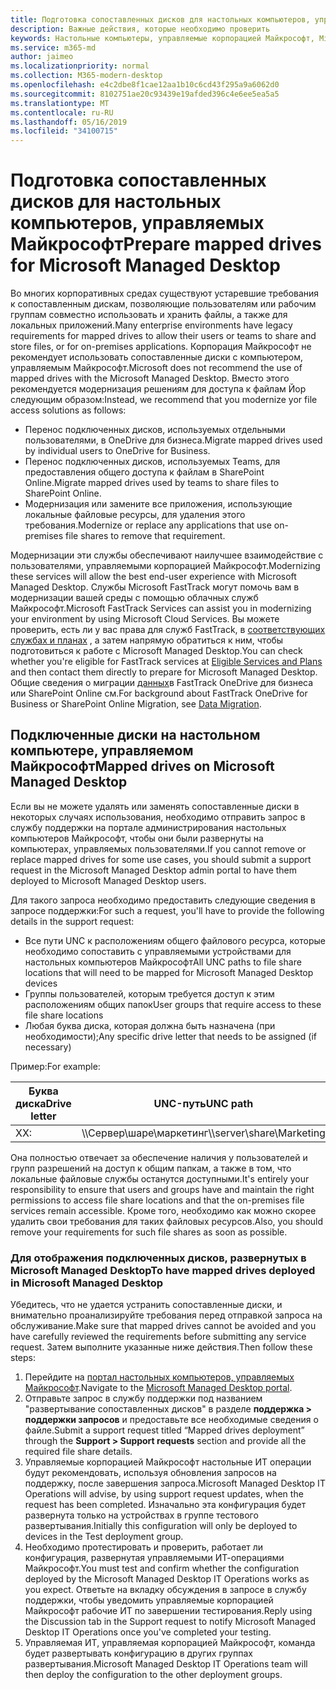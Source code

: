 ```yaml
---
title: Подготовка сопоставленных дисков для настольных компьютеров, управляемых Майкрософт
description: Важные действия, которые необходимо проверить
keywords: Настольные компьютеры, управляемые корпорацией Майкрософт, Microsoft 365, служба, документация
ms.service: m365-md
author: jaimeo
ms.localizationpriority: normal
ms.collection: M365-modern-desktop
ms.openlocfilehash: e4c2dbe8f1cae12aa1b10c6cd43f295a9a6062d0
ms.sourcegitcommit: 8102751ae20c93439e19afded396c4e6ee5ea5a5
ms.translationtype: MT
ms.contentlocale: ru-RU
ms.lasthandoff: 05/16/2019
ms.locfileid: "34100715"
---
```

#  <a name="prepare-mapped-drives-for-microsoft-managed-desktop"></a><span data-ttu-id="19392-104">Подготовка сопоставленных дисков для настольных компьютеров, управляемых Майкрософт</span><span class="sxs-lookup"><span data-stu-id="19392-104">Prepare mapped drives for Microsoft Managed Desktop</span></span>

<span data-ttu-id="19392-105">Во многих корпоративных средах существуют устаревшие требования к сопоставленным дискам, позволяющие пользователям или рабочим группам совместно использовать и хранить файлы, а также для локальных приложений.</span><span class="sxs-lookup"><span data-stu-id="19392-105">Many enterprise environments have legacy requirements for mapped drives to allow their users or teams to share and store files, or for on-premises applications.</span></span> <span data-ttu-id="19392-106">Корпорация Майкрософт не рекомендует использовать сопоставленные диски с компьютером, управляемым Майкрософт.</span><span class="sxs-lookup"><span data-stu-id="19392-106">Microsoft does not recommend the use of mapped drives with the Microsoft Managed Desktop.</span></span> <span data-ttu-id="19392-107">Вместо этого рекомендуется модернизация решениям для доступа к файлам Йор следующим образом:</span><span class="sxs-lookup"><span data-stu-id="19392-107">Instead, we recommend that you modernize yor file access solutions as follows:</span></span>
  
- <span data-ttu-id="19392-108">Перенос подключенных дисков, используемых отдельными пользователями, в OneDrive для бизнеса.</span><span class="sxs-lookup"><span data-stu-id="19392-108">Migrate mapped drives used by individual users to OneDrive for Business.</span></span> 
- <span data-ttu-id="19392-109">Перенос подключенных дисков, используемых Teams, для предоставления общего доступа к файлам в SharePoint Online.</span><span class="sxs-lookup"><span data-stu-id="19392-109">Migrate mapped drives used by teams to share files to SharePoint Online.</span></span> 
- <span data-ttu-id="19392-110">Модернизация или замените все приложения, использующие локальные файловые ресурсы, для удаления этого требования.</span><span class="sxs-lookup"><span data-stu-id="19392-110">Modernize or replace any applications that use on-premises file shares to remove that requirement.</span></span>
  
<span data-ttu-id="19392-111">Модернизации эти службы обеспечивают наилучшее взаимодействие с пользователями, управляемыми корпорацией Майкрософт.</span><span class="sxs-lookup"><span data-stu-id="19392-111">Modernizing these services will allow the best end-user experience with Microsoft Managed Desktop.</span></span> <span data-ttu-id="19392-112">Службы Microsoft FastTrack могут помочь вам в модернизации вашей среды с помощью облачных служб Майкрософт.</span><span class="sxs-lookup"><span data-stu-id="19392-112">Microsoft FastTrack Services can assist you in modernizing your environment by using Microsoft Cloud Services.</span></span> <span data-ttu-id="19392-113">Вы можете проверить, есть ли у вас права для служб FastTrack, в [соответствующих службах и планах](https://docs.microsoft.com/fasttrack/m365-eligible-services-and-plans) , а затем напрямую обратиться к ним, чтобы подготовиться к работе с Microsoft Managed Desktop.</span><span class="sxs-lookup"><span data-stu-id="19392-113">You can check whether you're eligible for FastTrack services at [Eligible Services and Plans](https://docs.microsoft.com/fasttrack/m365-eligible-services-and-plans) and then contact them directly to prepare for Microsoft Managed Desktop.</span></span> <span data-ttu-id="19392-114">Общие сведения о миграции [данных](https://docs.microsoft.com/fasttrack/o365-data-migration)в FastTrack OneDrive для бизнеса или SharePoint Online см.</span><span class="sxs-lookup"><span data-stu-id="19392-114">For background about FastTrack OneDrive for Business or SharePoint Online Migration, see [Data Migration](https://docs.microsoft.com/fasttrack/o365-data-migration).</span></span>

## <a name="mapped-drives-on-microsoft-managed-desktop"></a><span data-ttu-id="19392-115">Подключенные диски на настольном компьютере, управляемом Майкрософт</span><span class="sxs-lookup"><span data-stu-id="19392-115">Mapped drives on Microsoft Managed Desktop</span></span>
 
<span data-ttu-id="19392-116">Если вы не можете удалять или заменять сопоставленные диски в некоторых случаях использования, необходимо отправить запрос в службу поддержки на портале администрирования настольных компьютеров Майкрософт, чтобы они были развернуты на компьютерах, управляемых пользователями.</span><span class="sxs-lookup"><span data-stu-id="19392-116">If you cannot remove or replace mapped drives for some use cases, you should submit a support request in the Microsoft Managed Desktop admin portal to have them deployed to Microsoft Managed Desktop users.</span></span>
    
<span data-ttu-id="19392-117">Для такого запроса необходимо предоставить следующие сведения в запросе поддержки:</span><span class="sxs-lookup"><span data-stu-id="19392-117">For such a request, you'll have to provide the following details in the support request:</span></span> 

- <span data-ttu-id="19392-118">Все пути UNC к расположениям общего файлового ресурса, которые необходимо сопоставить с управляемыми устройствами для настольных компьютеров Майкрософт</span><span class="sxs-lookup"><span data-stu-id="19392-118">All UNC paths to file share locations that will need to be mapped for Microsoft Managed Desktop devices</span></span> 
- <span data-ttu-id="19392-119">Группы пользователей, которым требуется доступ к этим расположениям общих папок</span><span class="sxs-lookup"><span data-stu-id="19392-119">User groups that require access to these file share locations</span></span> 
- <span data-ttu-id="19392-120">Любая буква диска, которая должна быть назначена (при необходимости);</span><span class="sxs-lookup"><span data-stu-id="19392-120">Any specific drive letter that needs to be assigned (if necessary)</span></span>

<span data-ttu-id="19392-121">Пример:</span><span class="sxs-lookup"><span data-stu-id="19392-121">For example:</span></span>

| <span data-ttu-id="19392-122">Буква диска</span><span class="sxs-lookup"><span data-stu-id="19392-122">Drive letter</span></span> | <span data-ttu-id="19392-123">UNC-путь</span><span class="sxs-lookup"><span data-stu-id="19392-123">UNC path</span></span> | <span data-ttu-id="19392-124">Группа пользователей</span><span class="sxs-lookup"><span data-stu-id="19392-124">User group</span></span> |
|--------------|----------|------------|
| <span data-ttu-id="19392-125">X</span><span class="sxs-lookup"><span data-stu-id="19392-125">X:</span></span>  | <span data-ttu-id="19392-126">\\\Сервер\шаре\маркетинг</span><span class="sxs-lookup"><span data-stu-id="19392-126">\\\server\share\Marketing</span></span> | <span data-ttu-id="19392-127">Контосомаркетинг</span><span class="sxs-lookup"><span data-stu-id="19392-127">ContosoMarketing</span></span> |

<span data-ttu-id="19392-128">Она полностью отвечает за обеспечение наличия у пользователей и групп разрешений на доступ к общим папкам, а также в том, что локальные файловые службы останутся доступными.</span><span class="sxs-lookup"><span data-stu-id="19392-128">It's entirely your responsibility to ensure that users and groups have and maintain the right permissions to access file share locations and that the on-premises file services remain accessible.</span></span> <span data-ttu-id="19392-129">Кроме того, необходимо как можно скорее удалить свои требования для таких файловых ресурсов.</span><span class="sxs-lookup"><span data-stu-id="19392-129">Also, you should remove your requirements for such file shares as soon as possible.</span></span>

### <a name="to-have-mapped-drives-deployed-in-microsoft-managed-desktop"></a><span data-ttu-id="19392-130">Для отображения подключенных дисков, развернутых в Microsoft Managed Desktop</span><span class="sxs-lookup"><span data-stu-id="19392-130">To have mapped drives deployed in Microsoft Managed Desktop</span></span>
 
<span data-ttu-id="19392-131">Убедитесь, что не удается устранить сопоставленные диски, и внимательно проанализируйте требования перед отправкой запроса на обслуживание.</span><span class="sxs-lookup"><span data-stu-id="19392-131">Make sure that mapped drives cannot be avoided and you have carefully reviewed the requirements before submitting any service request.</span></span> <span data-ttu-id="19392-132">Затем выполните указанные ниже действия.</span><span class="sxs-lookup"><span data-stu-id="19392-132">Then follow these steps:</span></span>

1. <span data-ttu-id="19392-133">Перейдите на [портал настольных компьютеров, управляемых Майкрософт](https://aka.ms/mmdportal).</span><span class="sxs-lookup"><span data-stu-id="19392-133">Navigate to the [Microsoft Managed Desktop portal](https://aka.ms/mmdportal).</span></span>  
2. <span data-ttu-id="19392-134">Отправьте запрос в службу поддержки под названием "развертывание сопоставленных дисков" в разделе **поддержка > поддержки запросов** и предоставьте все необходимые сведения о файле.</span><span class="sxs-lookup"><span data-stu-id="19392-134">Submit a support request titled “Mapped drives deployment” through the **Support > Support requests** section and provide all the required file share details.</span></span>  
3. <span data-ttu-id="19392-135">Управляемые корпорацией Майкрософт настольные ИТ операции будут рекомендовать, используя обновления запросов на поддержку, после завершения запроса.</span><span class="sxs-lookup"><span data-stu-id="19392-135">Microsoft Managed Desktop IT Operations will advise, by using support request updates, when the request has been completed.</span></span> <span data-ttu-id="19392-136">Изначально эта конфигурация будет развернута только на устройствах в группе тестового развертывания.</span><span class="sxs-lookup"><span data-stu-id="19392-136">Initially this configuration will only be deployed to devices in the Test deployment group.</span></span>  
4. <span data-ttu-id="19392-137">Необходимо протестировать и проверить, работает ли конфигурация, развернутая управляемыми ИТ-операциями Майкрософт.</span><span class="sxs-lookup"><span data-stu-id="19392-137">You must test and confirm whether the configuration deployed by the Microsoft Managed Desktop IT Operations works as you expect.</span></span> <span data-ttu-id="19392-138">Ответьте на вкладку обсуждения в запросе в службу поддержки, чтобы уведомить управляемые корпорацией Майкрософт рабочие ИТ по завершении тестирования.</span><span class="sxs-lookup"><span data-stu-id="19392-138">Reply using the Discussion tab in the Support request to notify Microsoft Managed Desktop IT Operations once you've completed your testing.</span></span>  
5. <span data-ttu-id="19392-139">Управляемая ИТ, управляемая корпорацией Майкрософт, команда будет развертывать конфигурацию в других группах развертывания.</span><span class="sxs-lookup"><span data-stu-id="19392-139">Microsoft Managed Desktop IT Operations team will then deploy the configuration to the other deployment groups.</span></span> 
